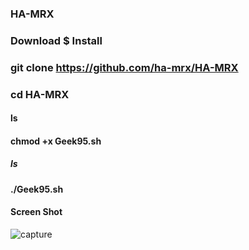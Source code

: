### HA-MRX

### Download $ Install 

### git clone https://github.com/ha-mrx/HA-MRX

### cd HA-MRX

#### ls

#### chmod +x Geek95.sh

##### ls

#### ./Geek95.sh

#### Screen Shot


![capture](https://user-images.githubusercontent.com/33704360/37155279-8da70066-22f3-11e8-9d9e-e4843f4d4751.PNG)



